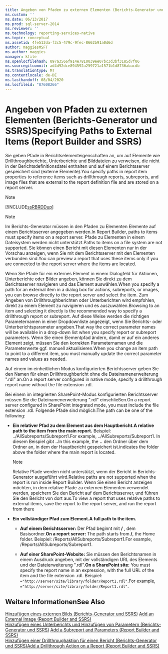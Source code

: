 ```yaml
---
title: Angeben von Pfaden zu externen Elementen (Berichts-Generator und SSRS) | Microsoft-Dokumentation
ms.custom: ''
ms.date: 06/13/2017
ms.prod: sql-server-2014
ms.reviewer: ''
ms.technology: reporting-services-native
ms.topic: conceptual
ms.assetid: 4fe513da-f3c5-479c-9fec-8662b91a0d6d
author: maggiesMSFT
ms.author: maggies
manager: kfile
ms.openlocfilehash: 097a3566f914e7810039ee07bc3d3bf3185d7f06
ms.sourcegitcommit: ad4d92dce894592a259721a1571b1d8736abacdb
ms.translationtype: MT
ms.contentlocale: de-DE
ms.lasthandoff: 08/04/2020
ms.locfileid: "87608266"
---
```

# <a name="specifying-paths-to-external-items-report-builder-and-ssrs"></a><span data-ttu-id="8d89e-102">Angeben von Pfaden zu externen Elementen (Berichts-Generator und SSRS)</span><span class="sxs-lookup"><span data-stu-id="8d89e-102">Specifying Paths to External Items (Report Builder and SSRS)</span></span>
  <span data-ttu-id="8d89e-103">Sie geben Pfade in Berichtselementeigenschaften an, um auf Elemente wie Drillthroughberichte, Unterberichte und Bilddateien zu verweisen, die nicht in der Berichtsdefinitionsdatei enthalten und auf einem Berichtsserver gespeichert sind (externe Elemente).</span><span class="sxs-lookup"><span data-stu-id="8d89e-103">You specify paths in report item properties to reference items such as drillthrough reports, subreports, and image files that are external to the report definition file and are stored on a report server.</span></span>  
  
> [!NOTE]  
>  [!INCLUDE[ssRBRDDup](../../includes/ssrbrddup-md.md)]  
  
> [!NOTE]  
>  <span data-ttu-id="8d89e-104">Im Berichts-Generator müssen in den Pfaden zu Elementen Elemente auf einem Berichtsserver angegeben werden.</span><span class="sxs-lookup"><span data-stu-id="8d89e-104">In Report Builder, paths to items must specify items on a report server.</span></span> <span data-ttu-id="8d89e-105">Pfade zu Elementen in einem Dateisystem werden nicht unterstützt.</span><span class="sxs-lookup"><span data-stu-id="8d89e-105">Paths to items on a file system are not supported.</span></span> <span data-ttu-id="8d89e-106">Sie können einen Bericht mit diesen Elementen nur in der Vorschau anzeigen, wenn Sie mit dem Berichtsserver mit den Elementen verbunden sind.</span><span class="sxs-lookup"><span data-stu-id="8d89e-106">You can preview a report that uses these items only if you are connected to the report server where the items are located.</span></span>  
  
 <span data-ttu-id="8d89e-107">Wenn Sie Pfade für ein externes Element in einem Dialogfeld für Aktionen, Unterberichte oder Bilder angeben, können Sie direkt zu dem Berichtsserver navigieren und das Element auswählen.</span><span class="sxs-lookup"><span data-stu-id="8d89e-107">When you specify a path for an external item in a dialog box for actions, subreports, or images, you can browse directly to the report server and select the item.</span></span> <span data-ttu-id="8d89e-108">Zum Angeben von Drillthroughberichten oder Unterberichten wird empfohlen, direkt zu einem Element zu navigieren und es auszuwählen.</span><span class="sxs-lookup"><span data-stu-id="8d89e-108">Browsing to an item and selecting it directly is the recommended way to specify a drillthrough report or subreport.</span></span> <span data-ttu-id="8d89e-109">Auf diese Weise werden die richtigen Parameternamen in einer Dropdownliste angezeigt, wenn Sie Berichts- oder Unterberichtsparameter angeben.</span><span class="sxs-lookup"><span data-stu-id="8d89e-109">That way the correct parameter names will be available in a drop-down list when you specify report or subreport parameters.</span></span> <span data-ttu-id="8d89e-110">Wenn Sie einen Elementpfad ändern, damit er auf ein anderes Element zeigt, müssen Sie den korrekten Parameternamen und die Parameterwerte ggf. manuell aktualisieren.</span><span class="sxs-lookup"><span data-stu-id="8d89e-110">When you change an item path to point to a different item, you must manually update the correct parameter names and values as needed.</span></span>  
  
 <span data-ttu-id="8d89e-111">Auf einem im einheitlichen Modus konfigurierten Berichtsserver geben Sie den Namen für einen Drillthroughbericht ohne die Dateinamenerweiterung ".rdl" an.</span><span class="sxs-lookup"><span data-stu-id="8d89e-111">On a report server configured in native mode, specify a drillthrough report name without the file extension .rdl.</span></span>  
  
 <span data-ttu-id="8d89e-112">Bei einem im integrierten SharePoint-Modus konfigurierten Berichtsserver müssen Sie die Dateinamenerweiterung ".rdl" einschließen.</span><span class="sxs-lookup"><span data-stu-id="8d89e-112">On a report server configured in SharePoint integrated mode, you must include the file extension .rdl.</span></span> <span data-ttu-id="8d89e-113">Folgende Pfade sind möglich:</span><span class="sxs-lookup"><span data-stu-id="8d89e-113">The path can be one of the following:</span></span>  
  
-   <span data-ttu-id="8d89e-114">**Ein relativer Pfad zu dem Element aus dem Hauptbericht.**</span><span class="sxs-lookup"><span data-stu-id="8d89e-114">**A relative path to the item from the main report.**</span></span> <span data-ttu-id="8d89e-115">Beispiel: ../AllSubreports/Subreport1.</span><span class="sxs-lookup"><span data-stu-id="8d89e-115">For example, ../AllSubreports/Subreport1.</span></span> <span data-ttu-id="8d89e-116">In diesem Beispiel gibt **..**</span><span class="sxs-lookup"><span data-stu-id="8d89e-116">In this example, the **..**</span></span> <span data-ttu-id="8d89e-117">den Ordner über dem Ordner an, in dem der Hauptbericht gespeichert ist.</span><span class="sxs-lookup"><span data-stu-id="8d89e-117">indicates the folder above the folder where the main report is located.</span></span>  
  
    > [!NOTE]  
    >  <span data-ttu-id="8d89e-118">Relative Pfade werden nicht unterstützt, wenn der Bericht in Berichts-Generator ausgeführt wird.</span><span class="sxs-lookup"><span data-stu-id="8d89e-118">Relative paths are not supported when the report is run inside Report Builder.</span></span> <span data-ttu-id="8d89e-119">Wenn Sie einen Bericht anzeigen möchten, in dem relative Pfade zu externen Elementen verwendet werden, speichern Sie den Bericht auf dem Berichtsserver, und führen Sie den Bericht von dort aus.</span><span class="sxs-lookup"><span data-stu-id="8d89e-119">To view a report that uses relative paths to external items, save the report to the report server, and run the report from there</span></span>  
  
-   <span data-ttu-id="8d89e-120">**Ein vollständiger Pfad zum Element.**</span><span class="sxs-lookup"><span data-stu-id="8d89e-120">**A full path to the item.**</span></span>  
  
    -   <span data-ttu-id="8d89e-121">**Auf einem Berichtsserver:** Der Pfad beginnt mit **/** , dem Basisordner.</span><span class="sxs-lookup"><span data-stu-id="8d89e-121">**On a report server:** The path starts from **/**, the Home folder.</span></span> <span data-ttu-id="8d89e-122">Beispiel: /Reports/AllSubreports/Subreport1.</span><span class="sxs-lookup"><span data-stu-id="8d89e-122">For example, /Reports/AllSubreports/Subreport1.</span></span>  
  
    -   <span data-ttu-id="8d89e-123">**Auf einer SharePoint-Website:** Sie müssen den Berichtsnamen in einem Ausdruck angeben, mit der vollständigen URL des Elements und der Dateierweiterung ".rdl".</span><span class="sxs-lookup"><span data-stu-id="8d89e-123">**On a SharePoint site:** You must specify the report name in an expression, with the full URL of the item and the file extension .rdl.</span></span> <span data-ttu-id="8d89e-124">Beispiel: `="http://server/site/library/folder/Report1.rdl"`.</span><span class="sxs-lookup"><span data-stu-id="8d89e-124">For example, `="http://server/site/library/folder/Report1.rdl"`.</span></span>  
  
## <a name="see-also"></a><span data-ttu-id="8d89e-125">Weitere Informationen</span><span class="sxs-lookup"><span data-stu-id="8d89e-125">See Also</span></span>  
 <span data-ttu-id="8d89e-126">[Hinzufügen eines externen Bilds &#40;Berichts-Generator und SSRS&#41;](add-an-external-image-report-builder-and-ssrs.md) </span><span class="sxs-lookup"><span data-stu-id="8d89e-126">[Add an External Image &#40;Report Builder and SSRS&#41;](add-an-external-image-report-builder-and-ssrs.md) </span></span>  
 <span data-ttu-id="8d89e-127">[Hinzufügen eines Unterberichts und Hinzufügen von Parametern (Berichts-Generator und SSRS)](add-a-subreport-and-parameters-report-builder-and-ssrs.md) </span><span class="sxs-lookup"><span data-stu-id="8d89e-127">[Add a Subreport and Parameters &#40;Report Builder and SSRS&#41;](add-a-subreport-and-parameters-report-builder-and-ssrs.md) </span></span>  
 [<span data-ttu-id="8d89e-128">Hinzufügen einer Drillthroughaktion für einen Bericht (Berichts-Generator und SSRS)</span><span class="sxs-lookup"><span data-stu-id="8d89e-128">Add a Drillthrough Action on a Report &#40;Report Builder and SSRS&#41;</span></span>](add-a-drillthrough-action-on-a-report-report-builder-and-ssrs.md)  
  
  
